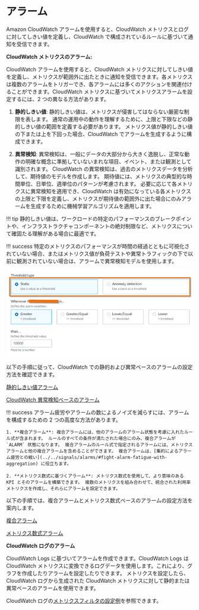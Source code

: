 # アラーム

Amazon CloudWatch アラームを使用すると、CloudWatch メトリクスとログに対してしきい値を定義し、CloudWatch で構成されているルールに基づいて通知を受信できます。

**CloudWatch メトリクスのアラーム:**

CloudWatch アラームを使用すると、CloudWatch メトリクスに対してしきい値を定義し、メトリクスが範囲外に出たときに通知を受信できます。各メトリクスは複数のアラームをトリガーでき、各アラームには多くのアクションを関連付けることができます。CloudWatch メトリクスに基づいてメトリクスアラームを設定するには、2 つの異なる方法があります。

1. **静的しきい値**: 静的しきい値は、メトリクスが侵害してはならない厳密な制限を表します。 通常の運用中の動作を理解するために、上限と下限などの静的しきい値の範囲を定義する必要があります。 メトリクス値が静的しきい値の下または上を下回った場合、CloudWatch でアラームを生成するように構成できます。

2. **異常検知**: 異常検知は、一般にデータの大部分から大きく逸脱し、正常な動作の明確な概念に準拠していないまれな項目、イベント、または観測として識別されます。 CloudWatch の異常検知は、過去のメトリクスデータを分析して、期待値のモデルを作成します。 期待値には、メトリクスの典型的な時間単位、日単位、週単位のパターンが考慮されます。 必要に応じて各メトリクスに異常検知を適用でき、CloudWatch は有効になっている各メトリクスの上限と下限を定義し、メトリクスが期待値の範囲外に出た場合にのみアラームを生成するために機械学習アルゴリズムを適用します。

!!! tip
	静的しきい値は、ワークロードの特定のパフォーマンスのブレークポイントや、インフラストラクチャコンポーネントの絶対制限など、メトリクスについて確固たる理解がある場合に最適です。

!!! success
	特定のメトリクスのパフォーマンスが時間の経過とともに可視化されていない場合、またはメトリクス値が負荷テストや異常トラフィックの下で以前に観測されていない場合は、アラームで異常検知モデルを使用します。

![CloudWatch アラームの種類](../images/cwalarm1.png)

以下の手順に従って、CloudWatch での静的および異常ベースのアラームの設定方法を確認できます。

[静的しきい値アラーム](https://catalog.us-east-1.prod.workshops.aws/workshops/31676d37-bbe9-4992-9cd1-ceae13c5116c/en-US/alarms/mericalarm)

[CloudWatch 異常検知ベースのアラーム](https://catalog.us-east-1.prod.workshops.aws/workshops/31676d37-bbe9-4992-9cd1-ceae13c5116c/en-US/alarms/adalarm)

!!! success
	アラーム疲労やアラームの数によるノイズを減らすには、アラームを構成するための 2 つの高度な方法があります。

	1. **複合アラーム**: 複合アラームには、他のアラームのアラーム状態を考慮に入れたルール式が含まれます。 ルールのすべての条件が満たされた場合にのみ、複合アラームが `ALARM` 状態になります。 複合アラームのルール式で指定されるアラームには、メトリクスアラームと他の複合アラームを含めることができます。 複合アラームは、[集約によるアラーム疲労との戦い](../../signals/alarms/#fight-alarm-fatigue-with-aggregation) に役立ちます。

	2. **メトリクス数式に基づくアラーム**: メトリクス数式を使用して、より意味のある KPI とそのアラームを構築できます。 複数のメトリクスを組み合わせて、統合された利用率メトリクスを作成し、それらにアラームを設定できます。

以下の手順では、複合アラームとメトリクス数式ベースのアラームの設定方法を案内します。

[複合アラーム](https://catalog.us-east-1.prod.workshops.aws/workshops/31676d37-bbe9-4992-9cd1-ceae13c5116c/en-US/alarms/compositealarm)

[メトリクス数式アラーム](https://aws.amazon.com/blogs/mt/create-a-metric-math-alarm-using-amazon-cloudwatch/)

**CloudWatch ログのアラーム**

CloudWatch Logs に基づいてアラームを作成できます。CloudWatch Logs は CloudWatch メトリクスに変換できるログデータを使用します。これにより、グラフを作成したりアラームを設定したりできます。 メトリクスを設定したら、CloudWatch ログから生成された CloudWatch メトリクスに対して静的または異常ベースのアラームを使用できます。

CloudWatch ログの[メトリクスフィルタの設定例](https://aws.amazon.com/blogs/mt/quantify-custom-application-metrics-with-amazon-cloudwatch-logs-and-metric-filters/)を参照できます。

